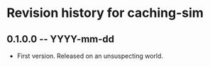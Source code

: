 # Revision history for caching-sim

## 0.1.0.0 -- YYYY-mm-dd

* First version. Released on an unsuspecting world.
